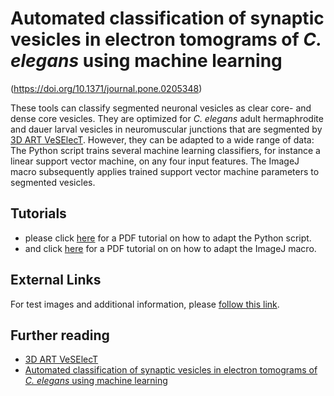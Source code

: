 # Automated classification of synaptic vesicles in electron tomograms of *C. elegans* using machine learning 
(https://doi.org/10.1371/journal.pone.0205348)

These tools can classify segmented neuronal vesicles as clear core- and dense core vesicles. 
They are optimized for *C. elegans* adult hermaphrodite and dauer larval vesicles in neuromuscular junctions that are segmented by [3D ART VeSElecT](https://doi.org/10.1371/journal.pcbi.1005317). However, they can be adapted to a wide range of data: The Python script trains several machine learning classifiers, for instance a linear support vector machine, on any four input features. The ImageJ macro subsequently applies trained support vector machine parameters to segmented vesicles.    

## Tutorials 
* please click [here](/How_to_use_the_python_script_KK_2_.pdf) for a PDF tutorial on how to adapt the Python script.
* and click [here](/How_to_use_the_classification_macro.pdf) for a PDF tutorial on on how to adapt the ImageJ macro.

## External Links 
For test images and additional information, please [follow this link](https://www.biozentrum.uni-wuerzburg.de/bioinfo/computing/3dart-veselect/).

## Further reading 
* [3D ART VeSElecT](https://doi.org/10.1371/journal.pcbi.1005317) 
* [Automated classification of synaptic vesicles in electron tomograms of *C. elegans* using machine learning](https://doi.org/10.1371/journal.pone.0205348)

